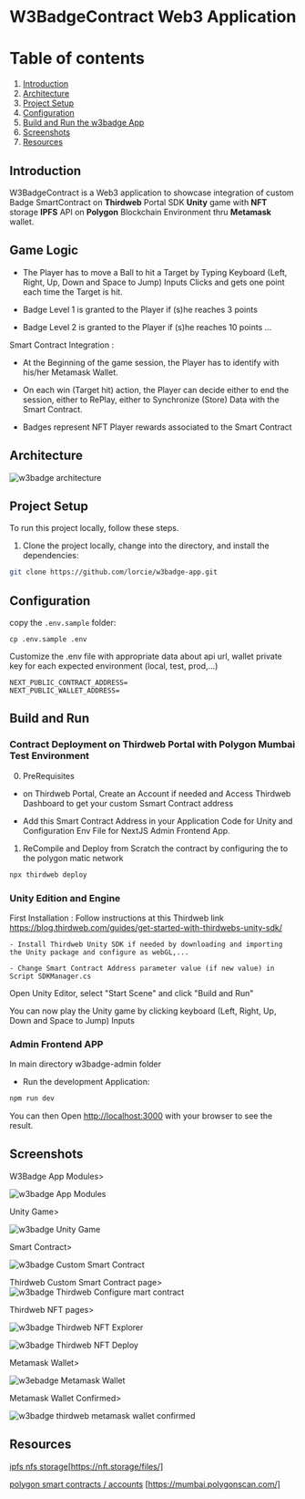 # W3BadgeContract Web3 Application

# Table of contents
1. [Introduction](#introduction)
2. [Architecture](#architecture)
3. [Project Setup](#project-setup)
4. [Configuration](#configuration)
5. [Build and Run the w3badge App](#build-run)
6. [Screenshots](#screenshots)
6. [Resources](#resources)

## Introduction <a name="introduction"></a>
W3BadgeContract is a Web3 application to showcase integration of custom Badge SmartContract on **Thirdweb** Portal SDK **Unity** game with **NFT** storage **IPFS** API  on **Polygon** Blockchain Environment thru **Metamask** wallet.

## Game Logic

- The Player has to move a Ball to hit a Target by Typing Keyboard (Left, Right, Up, Down and Space to Jump) Inputs Clicks and gets one point each time the Target is hit.

- Badge Level 1 is granted to the Player if (s)he reaches 3 points

- Badge Level 2 is granted to the Player if (s)he reaches 10 points
...

Smart Contract Integration :

- At the Beginning of the game session, the Player has to identify with his/her Metamask Wallet.

- On each win (Target hit) action, the Player can decide either to end the session, either to RePlay, either to Synchronize (Store) Data with the Smart Contract.

- Badges represent NFT Player rewards associated to the Smart Contract

## Architecture <a name="architecture"></a>

![w3badge architecture](./screenshots/w3badge-architecture.png)

## Project Setup <a name="project-setup"></a>

To run this project locally, follow these steps.

1. Clone the project locally, change into the directory, and install the dependencies:

```sh
git clone https://github.com/lorcie/w3badge-app.git
```
## Configuration <a name="configuration"></a>

copy the `.env.sample` folder:

```
cp .env.sample .env
```

Customize the .env file with appropriate data about api url, wallet private key for each expected environment (local, test, prod,...)

```
NEXT_PUBLIC_CONTRACT_ADDRESS=
NEXT_PUBLIC_WALLET_ADDRESS=

```
## Build and Run <a name="build-run"></a>

### Contract Deployment on Thirdweb Portal with Polygon Mumbai Test Environment

0. PreRequisites

- on Thirdweb Portal, Create an Account if needed and Access Thirdweb Dashboard  to get your custom Ssmart Contract address

- Add this Smart Contract Address in your Application Code for Unity and Configuration Env File for NextJS Admin Frontend App.


1. ReCompile and Deploy from Scratch the contract by configuring the  to the polygon matic network

```sh
npx thirdweb deploy
```


### Unity Edition and Engine

First Installation : Follow instructions at this Thirdweb link https://blog.thirdweb.com/guides/get-started-with-thirdwebs-unity-sdk/

	- Install Thirdweb Unity SDK if needed by downloading and importing the Unity package and configure as webGL,...
	
	- Change Smart Contract Address parameter value (if new value) in Script SDKManager.cs

Open Unity Editor, select "Start Scene" and click "Build and Run"

You can now play the Unity game by clicking keyboard (Left, Right, Up, Down and Space to Jump) Inputs

### Admin Frontend APP

In main directory w3badge-admin folder

- Run the development Application:

```bash
npm run dev
```
You can then Open [http://localhost:3000](http://localhost:3000) with your browser to see the result.

## Screenshots <a name="screenshots"></a>

W3Badge App Modules>

![w3badge App Modules ](./screenshots/w3badge-app-modules-visual-studio-code.png)

Unity Game>

![w3badge Unity Game](./screenshots/ComboUnityWeb3-Unity-Thirdweb.png)

Smart Contract>

![w3badge Custom Smart Contract](./screenshots/w3badgecontract-solidity.png)

Thirdweb Custom Smart Contract page>
![w3badge Thirdweb Configure mart contract](./screenshots/w3badgeContract-thirdweb-deploy-NFT.png)


Thirdweb NFT pages>

![w3badge Thirdweb NFT Explorer](./screenshots/w3badgeContract-thirdweb-deploy-NFT-explorer.png)


![w3badge Thirdweb NFT Deploy](./screenshots/w3badgeContract-thirdweb-deploy-NFT-list.png)


Metamask Wallet>

![w3ebadge Metamask Wallet](./screenshots/w3badgeContract-thirdweb-metamask.png)


Metamask Wallet Confirmed>

![w3badge thirdweb metamask wallet confirmed](./screenshots/w3badgeContract-thirdweb-metamask-confirmed.png)


## Resources <a name="resources"></a>

[ipfs nfs storage](https://nft.storage/files/)[https://nft.storage/files/]

[polygon smart contracts / accounts](https://mumbai.polygonscan.com/) [https://mumbai.polygonscan.com/]